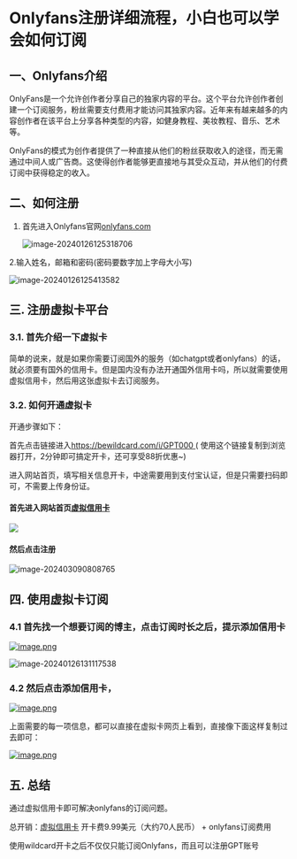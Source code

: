 # Onlyfans注册详细流程，小白也可以学会如何订阅

## 一、Onlyfans介绍

OnlyFans是一个允许创作者分享自己的独家内容的平台。这个平台允许创作者创建一个订阅服务，粉丝需要支付费用才能访问其独家内容。近年来有越来越多的内容创作者在该平台上分享各种类型的内容，如健身教程、美妆教程、音乐、艺术等。

OnlyFans的模式为创作者提供了一种直接从他们的粉丝获取收入的途径，而无需通过中间人或广告商。这使得创作者能够更直接地与其受众互动，并从他们的付费订阅中获得稳定的收入。

## 二、如何注册

1. 首先进入Onlyfans官网[onlyfans.com](onlyfans.com)

   ![image-20240126125318706](https://gptblog.oss-cn-hangzhou.aliyuncs.com/image/202402221606110.png)

2.输入姓名，邮箱和密码(密码要数字加上字母大小写)

![image-20240126125413582](https://gptblog.oss-cn-hangzhou.aliyuncs.com/image/202402221606123.png)

## 三. **注册虚拟卡平台**

### 3.1. 首先介绍一下虚拟卡

简单的说来，就是如果你需要订阅国外的服务（如chatgpt或者onlyfans）的话，就必须要有国外的信用卡。但是国内没有办法开通国外信用卡吗，所以就需要使用虚拟信用卡，然后用这张虚拟卡去订阅服务。

### 3.2. 如何开通虚拟卡

开通步骤如下：

首先点击链接进入[https://bewildcard.com/i/GPT000 ](https://bewildcard.com/i/GPT000)( 使用这个链接复制到浏览器打开，2分钟即可搞定开卡，还可享受88折优惠~)

进入网站首页，填写相关信息开卡，中途需要用到支付宝认证，但是只需要扫码即可，不需要上传身份证。

#### 首先进入网站首页[虚拟信用卡](https://bewildcard.com/i/GPT000)

![](https://gptblog.oss-cn-hangzhou.aliyuncs.com/image/202403090818516.png)

#### 然后点击注册

![image-202403090808765](https://gptblog.oss-cn-hangzhou.aliyuncs.com/image/202403090808765.png)



## 四. 使用虚拟卡订阅

### 4.1 首先找一个想要订阅的博主，点击订阅时长之后，提示添加信用卡

[![image.png](https://gptblog.oss-cn-hangzhou.aliyuncs.com/image/202402221606699.png)](https://s2.loli.net/2024/01/25/fQNYc8WG4hLkZ9X.png)

![image-20240126131117538](https://gptblog.oss-cn-hangzhou.aliyuncs.com/image/202402221609053.png)

### 4.2 然后点击添加信用卡，

[![image.png](https://gptblog.oss-cn-hangzhou.aliyuncs.com/image/202402221606500.png)](https://s2.loli.net/2024/01/25/hbQ13D4Ga9lUefs.png)

上面需要的每一项信息，都可以直接在虚拟卡网页上看到，直接像下面这样复制过去即可：

[![image.png](https://gptblog.oss-cn-hangzhou.aliyuncs.com/image/202402221606715.png)](https://s2.loli.net/2024/01/25/I7DHqRg5P4JXyvh.png)

## 五. 总结

通过虚拟信用卡即可解决onlyfans的订阅问题。

总开销：[虚拟信用卡](https://bewildcard.com/i/GPT000) 开卡费9.99美元（大约70人民币） + onlyfans订阅费用

使用wildcard开卡之后不仅仅只能订阅Onlyfans，而且可以注册GPT账号





